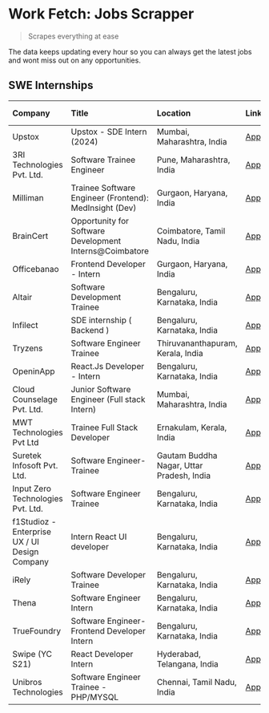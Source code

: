 # Work Fetch: Jobs Scrapper
> Scrapes everything at ease

The data keeps updating every hour so you can always get the latest jobs and wont miss out on any opportunities.

## SWE Internships
<!--START_SECTION:workfetch-->
| Company                                       | Title                                                   | Location                                  | Link                                                                                                                                                                                                                                                                       | Date Posted   |
|:----------------------------------------------|:--------------------------------------------------------|:------------------------------------------|:---------------------------------------------------------------------------------------------------------------------------------------------------------------------------------------------------------------------------------------------------------------------------|:--------------|
| Upstox                                        | Upstox - SDE Intern (2024)                              | Mumbai, Maharashtra, India                | [Apply](https://in.linkedin.com/jobs/view/upstox-sde-intern-2024-at-upstox-3826556183?refId=SEAEfxK5WgCEq1ae3nydEg%3D%3D&trackingId=C8UjtvdVz5rL7dVSu%2B4H%2BQ%3D%3D&position=2&pageNum=0&trk=public_jobs_jserp-result_search-card)                                        | 2024-02-10    |
| 3RI Technologies Pvt. Ltd.                    | Software Trainee Engineer                               | Pune, Maharashtra, India                  | [Apply](https://in.linkedin.com/jobs/view/software-trainee-engineer-at-3ri-technologies-pvt-ltd-3826557054?refId=SEAEfxK5WgCEq1ae3nydEg%3D%3D&trackingId=N8YK7bEm8whn2Eqnhs7L0w%3D%3D&position=24&pageNum=0&trk=public_jobs_jserp-result_search-card)                      | 2024-02-10    |
| Milliman                                      | Trainee Software Engineer (Frontend): MedInsight (Dev)  | Gurgaon, Haryana, India                   | [Apply](https://in.linkedin.com/jobs/view/trainee-software-engineer-frontend-medinsight-dev-at-milliman-3792874280?refId=SEAEfxK5WgCEq1ae3nydEg%3D%3D&trackingId=QPf9PDmFy5v6fhaXO0Dpyg%3D%3D&position=16&pageNum=0&trk=public_jobs_jserp-result_search-card)              | 2024-02-09    |
| BrainCert                                     | Opportunity for Software Development Interns@Coimbatore | Coimbatore, Tamil Nadu, India             | [Apply](https://in.linkedin.com/jobs/view/opportunity-for-software-development-interns%40coimbatore-at-braincert-3826095058?refId=SEAEfxK5WgCEq1ae3nydEg%3D%3D&trackingId=h%2FvLWUru8GB%2FVKqPgrxHrg%3D%3D&position=21&pageNum=0&trk=public_jobs_jserp-result_search-card) | 2024-02-09    |
| Officebanao                                   | Frontend Developer - Intern                             | Gurgaon, Haryana, India                   | [Apply](https://in.linkedin.com/jobs/view/frontend-developer-intern-at-officebanao-3822614063?refId=SEAEfxK5WgCEq1ae3nydEg%3D%3D&trackingId=oJNjkm1zdjnhNrfHV7NcqA%3D%3D&position=7&pageNum=0&trk=public_jobs_jserp-result_search-card)                                    | 2024-01-31    |
| Altair                                        | Software Development Trainee                            | Bengaluru, Karnataka, India               | [Apply](https://in.linkedin.com/jobs/view/software-development-trainee-at-altair-3817606202?refId=SEAEfxK5WgCEq1ae3nydEg%3D%3D&trackingId=ohP8x4yZcov5KRF%2Brkz60w%3D%3D&position=22&pageNum=0&trk=public_jobs_jserp-result_search-card)                                   | 2024-01-31    |
| Infilect                                      | SDE internship ( Backend )                              | Bengaluru, Karnataka, India               | [Apply](https://in.linkedin.com/jobs/view/sde-internship-backend-at-infilect-3815120558?refId=SEAEfxK5WgCEq1ae3nydEg%3D%3D&trackingId=SwXcobIdvWuwW0VF9qzCkg%3D%3D&position=18&pageNum=0&trk=public_jobs_jserp-result_search-card)                                         | 2024-01-25    |
| Tryzens                                       | Software Engineer Trainee                               | Thiruvananthapuram, Kerala, India         | [Apply](https://in.linkedin.com/jobs/view/software-engineer-trainee-at-tryzens-3809363491?refId=SEAEfxK5WgCEq1ae3nydEg%3D%3D&trackingId=4nydf9OzdgucmU8anoxhOQ%3D%3D&position=9&pageNum=0&trk=public_jobs_jserp-result_search-card)                                        | 2024-01-18    |
| OpeninApp                                     | React.Js Developer - Intern                             | Bengaluru, Karnataka, India               | [Apply](https://in.linkedin.com/jobs/view/react-js-developer-intern-at-openinapp-3808475343?refId=SEAEfxK5WgCEq1ae3nydEg%3D%3D&trackingId=U0QrmCvM37epjhrjY6G1yA%3D%3D&position=17&pageNum=0&trk=public_jobs_jserp-result_search-card)                                     | 2024-01-17    |
| Cloud Counselage Pvt. Ltd.                    | Junior Software Engineer (Full stack Intern)            | Mumbai, Maharashtra, India                | [Apply](https://in.linkedin.com/jobs/view/junior-software-engineer-full-stack-intern-at-cloud-counselage-pvt-ltd-3803132814?refId=SEAEfxK5WgCEq1ae3nydEg%3D%3D&trackingId=z1QjmSWWbxm5ZORWHplKAw%3D%3D&position=23&pageNum=0&trk=public_jobs_jserp-result_search-card)     | 2024-01-11    |
| MWT Technologies Pvt Ltd                      | Trainee Full Stack Developer                            | Ernakulam, Kerala, India                  | [Apply](https://in.linkedin.com/jobs/view/trainee-full-stack-developer-at-mwt-technologies-pvt-ltd-3800921715?refId=SEAEfxK5WgCEq1ae3nydEg%3D%3D&trackingId=8Sp707hCEV%2Fi9HpyoGgqfQ%3D%3D&position=3&pageNum=0&trk=public_jobs_jserp-result_search-card)                  | 2024-01-09    |
| Suretek Infosoft Pvt. Ltd.                    | Software Engineer-Trainee                               | Gautam Buddha Nagar, Uttar Pradesh, India | [Apply](https://in.linkedin.com/jobs/view/software-engineer-trainee-at-suretek-infosoft-pvt-ltd-3800934643?refId=SEAEfxK5WgCEq1ae3nydEg%3D%3D&trackingId=crD8sWDvD9REMSUdj%2FmDDA%3D%3D&position=6&pageNum=0&trk=public_jobs_jserp-result_search-card)                     | 2024-01-09    |
| Input Zero Technologies Pvt. Ltd.             | Software Engineer Trainee                               | Bengaluru, Karnataka, India               | [Apply](https://in.linkedin.com/jobs/view/software-engineer-trainee-at-input-zero-technologies-pvt-ltd-3800927643?refId=SEAEfxK5WgCEq1ae3nydEg%3D%3D&trackingId=2MronZbhtFJBwwPiyaCibg%3D%3D&position=25&pageNum=0&trk=public_jobs_jserp-result_search-card)               | 2024-01-09    |
| f1Studioz - Enterprise UX / UI Design Company | Intern React UI developer                               | Bengaluru, Karnataka, India               | [Apply](https://in.linkedin.com/jobs/view/intern-react-ui-developer-at-f1studioz-enterprise-ux-ui-design-company-3796354738?refId=SEAEfxK5WgCEq1ae3nydEg%3D%3D&trackingId=%2BKi0%2FyhpKDsOzzqxs82qWg%3D%3D&position=5&pageNum=0&trk=public_jobs_jserp-result_search-card)  | 2024-01-08    |
| iRely                                         | Software Developer Trainee                              | Bengaluru, Karnataka, India               | [Apply](https://in.linkedin.com/jobs/view/software-developer-trainee-at-irely-3801577534?refId=SEAEfxK5WgCEq1ae3nydEg%3D%3D&trackingId=D4fnpypx8uKFg78ndFS5aA%3D%3D&position=10&pageNum=0&trk=public_jobs_jserp-result_search-card)                                        | 2023-12-22    |
| Thena                                         | Software Engineer Intern                                | Bengaluru, Karnataka, India               | [Apply](https://in.linkedin.com/jobs/view/software-engineer-intern-at-thena-3778731751?refId=SEAEfxK5WgCEq1ae3nydEg%3D%3D&trackingId=nZqYFD0R64ssFP5Y9S%2Ff8w%3D%3D&position=14&pageNum=0&trk=public_jobs_jserp-result_search-card)                                        | 2023-12-05    |
| TrueFoundry                                   | Software Engineer- Frontend Developer Intern            | Bengaluru, Karnataka, India               | [Apply](https://in.linkedin.com/jobs/view/software-engineer-frontend-developer-intern-at-truefoundry-3790095058?refId=SEAEfxK5WgCEq1ae3nydEg%3D%3D&trackingId=ulcrTC89CaIHJ0gi5uPxsQ%3D%3D&position=13&pageNum=0&trk=public_jobs_jserp-result_search-card)                 | 2023-11-24    |
| Swipe (YC S21)                                | React Developer Intern                                  | Hyderabad, Telangana, India               | [Apply](https://in.linkedin.com/jobs/view/react-developer-intern-at-swipe-yc-s21-3737600089?refId=SEAEfxK5WgCEq1ae3nydEg%3D%3D&trackingId=1rV5AvlDm0h%2F287KTsb1Hw%3D%3D&position=15&pageNum=0&trk=public_jobs_jserp-result_search-card)                                   | 2023-10-13    |
| Unibros Technologies                          | Software Engineer Trainee - PHP/MYSQL                   | Chennai, Tamil Nadu, India                | [Apply](https://in.linkedin.com/jobs/view/software-engineer-trainee-php-mysql-at-unibros-technologies-3656599241?refId=SEAEfxK5WgCEq1ae3nydEg%3D%3D&trackingId=1QBPLaBwiKEzQcZJqL0PDA%3D%3D&position=8&pageNum=0&trk=public_jobs_jserp-result_search-card)                 | 2023-06-12    |
<!--END_SECTION:workfetch-->
